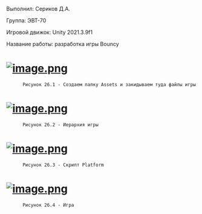 Выполнил: Сериков Д.А.

Группа: ЭВТ-70

Игровой движок: Unity 2021.3.9f1

Название работы: разработка игры Bouncy 

# [![image.png](https://i.postimg.cc/G3ksrg1C/image.png)](https://postimg.cc/rzwpNJmn)

          Рисунок 26.1 - Создаем папку Assets и закидываем туда файлы игры
          
# [![image.png](https://i.postimg.cc/qqgYc6rc/image.png)](https://postimg.cc/XBSQ4JpX)

          Рисунок 26.2 - Иерархия игры
          
# [![image.png](https://i.postimg.cc/Jzv1sJwL/image.png)](https://postimg.cc/zywmMyXt)

          Рисунок 26.3 - Скрипт Platform
          
# [![image.png](https://i.postimg.cc/1tHhrVd4/image.png)](https://postimg.cc/qhz5kq4d)

          Рисунок 26.4 - Игра

    



